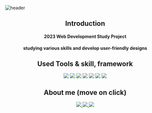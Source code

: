 <!-- 헤더 -->
![header](https://capsule-render.vercel.app/api?type=slice&color=FFF5E1&height=200&section=header&text=Hello&desc=I'm%20Daks&fontSize=60&rotate=14&fontAlignY=25&fontAlign=75&descAlignY=43&descAlign=80&)
<div align=center>
<div>

## Introduction
#### 2023 Web Development Study Project<br>
#### studying various skills and develop user-friendly designs

</div>
<div>

## Used Tools & skill, framework
<img src="https://img.shields.io/badge/VScode-007ACC?style=flat&logo=visualstudio&logoColor=white"/>
<img src="https://img.shields.io/badge/HTML-E34F26?style=flat&logo=Html5&logoColor=white"/>
<img src="https://img.shields.io/badge/CSS-1572B6?style=flat&logo=css3&logoColor=white"/>
<img src="https://img.shields.io/badge/javascript-F7DF1E?style=flat&logo=javascript&logoColor=white"/>
<img src="https://img.shields.io/badge/typescript-3178C6?style=flat&logo=typescript&logoColor=white"/>
<img src="https://img.shields.io/badge/React-61DAFB?style=flat&logo=react&logoColor=white"/>
<img src="https://img.shields.io/badge/jquery-0769AD?style=flat&logo=jquery&logoColor=white"/>
</div>
<div>

## About me (move on click)

<a href="https://time-belly-ce2.notion.site/2023-8035319d2b7a4c8ca72ddd8300783179?pvs=4">
<img src="https://img.shields.io/badge/Notion-black?style=flat&logo=Notion&logoColor=white"/>
</a>
<a href="https://github.com/daks4012">
<img src="https://img.shields.io/badge/Git-gray?style=flat&logo=Git&logoColor=white"/>
</a>
<a href="https://github.com/daks4012/daks4012.github.io">
<img src="https://img.shields.io/badge/Git io-black?style=flat&logo=Git&logoColor=white"/>
</a>
</div>
</div>


